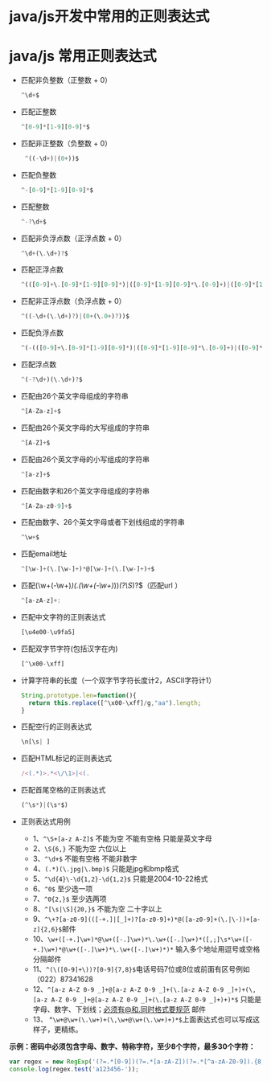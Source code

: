 # java/js开发中常用的正则表达式
# java/js 常用正则表达式

- 匹配非负整数（正整数 + 0） 

  ~~~js
  ^\d+$
  ~~~

- 匹配正整数

  ~~~js
  ^[0-9]*[1-9][0-9]*$
  ~~~

- 匹配非正整数（负整数 + 0） 

  ~~~js
   ^((-\d+)|(0+))$
  ~~~

- 匹配负整数

  ~~~js
  ^-[0-9]*[1-9][0-9]*$
  ~~~

- 匹配整数

  ~~~js
  ^-?\d+$
  ~~~

- 匹配非负浮点数（正浮点数 + 0） 

  ~~~js
  ^\d+(\.\d+)?$
  ~~~

- 匹配正浮点数

  ~~~js
  ^(([0-9]+\.[0-9]*[1-9][0-9]*)|([0-9]*[1-9][0-9]*\.[0-9]+)|([0-9]*[1-9][0-9]*))$
  ~~~

- 匹配非正浮点数（负浮点数 + 0）

  ~~~js
  ^((-\d+(\.\d+)?)|(0+(\.0+)?))$
  ~~~

- 匹配负浮点数

  ~~~js
  ^(-(([0-9]+\.[0-9]*[1-9][0-9]*)|([0-9]*[1-9][0-9]*\.[0-9]+)|([0-9]*[1-9][0-9]*)))$
  ~~~

- 匹配浮点数

  ~~~js
  ^(-?\d+)(\.\d+)?$
  ~~~

- 匹配由26个英文字母组成的字符串

  ~~~js
  ^[A-Za-z]+$
  ~~~

- 匹配由26个英文字母的大写组成的字符串

  ~~~js
  ^[A-Z]+$
  ~~~

- 匹配由26个英文字母的小写组成的字符串

  ~~~js
  ^[a-z]+$
  ~~~

- 匹配由数字和26个英文字母组成的字符串

  ~~~js
  ^[A-Za-z0-9]+$
  ~~~

- 匹配由数字、26个英文字母或者下划线组成的字符串

  ~~~js
  ^\w+$
  ~~~

- 匹配email地址

  ~~~js
  ^[\w-]+(\.[\w-]+)*@[\w-]+(\.[\w-]+)+$
  ~~~

- 匹配(\w+(-\w+)*)(\.(\w+(-\w+)*))*(\?\S*)?$（匹配url ）

  ~~~js
  ^[a-zA-z]+: 
  ~~~

- 匹配中文字符的正则表达式

  ~~~js
  [\u4e00-\u9fa5]
  ~~~

- 匹配双字节字符(包括汉字在内)

  ~~~js
  [^\x00-\xff]
  ~~~

- 计算字符串的长度（一个双字节字符长度计2，ASCII字符计1）

  ~~~js
  String.prototype.len=function(){
  	return this.replace([^\x00-\xff]/g,"aa").length;
  }
  ~~~

- 匹配空行的正则表达式

  ~~~js
  \n[\s| ]
  ~~~

- 匹配HTML标记的正则表达式

  ~~~js
  /<(.*)>.*<\/\1>|<(.
  ~~~

- 匹配首尾空格的正则表达式

  ~~~js
  (^\s*)|(\s*$)
  ~~~

* 正则表达式用例

  * 1、`^\S+[a-z A-Z]$` 不能为空 不能有空格  只能是英文字母
  * 2、`\S{6,}`         不能为空 六位以上
  * 3、`^\d+$`          不能有空格 不能非数字
  * 4、`(.*)(\.jpg|\.bmp)$` 只能是jpg和bmp格式
  * 5、`^\d{4}\-\d{1,2}-\d{1,2}$` 只能是2004-10-22格式
  * 6、`^0$`            至少选一项
  * 7、`^0{2,}$`        至少选两项
  * 8、`^[\s|\S]{20,}$` 不能为空 二十字以上
  * 9、`^\+?[a-z0-9](([-+.]|[_]+)?[a-z0-9]+)*@([a-z0-9]+(\.|\-))+[a-z]{2,6}$`邮件

  - 10、`\w+([-+.]\w+)*@\w+([-.]\w+)*\.\w+([-.]\w+)*([,;]\s*\w+([-+.]\w+)*@\w+([-.]\w+)*\.\w+([-.]\w+)*)*` 输入多个地址用逗号或空格分隔邮件

  * 11、`^(\([0-9]+\))?[0-9]{7,8}$`电话号码7位或8位或前面有区号例如（022）87341628
  * 12、`^[a-z A-Z 0-9 _]+@[a-z A-Z 0-9 _]+(\.[a-z A-Z 0-9 _]+)+(\,[a-z A-Z 0-9 _]+@[a-z A-Z 0-9 _]+(\.[a-z A-Z 0-9 _]+)+)*$`   只能是字母、数字、下划线；必须有@和.同时格式要规范 邮件
  * 13、 ^`\w+@\w+(\.\w+)+(\,\w+@\w+(\.\w+)+)*$`上面表达式也可以写成这样子，更精练。

**示例：密码中必须包含字母、数字、特称字符，至少8个字符，最多30个字符：**

~~~js
var regex = new RegExp('(?=.*[0-9])(?=.*[a-zA-Z])(?=.*[^a-zA-Z0-9]).{8,30}');
console.log(regex.test('a123456-'));
~~~


